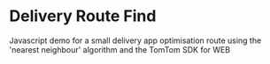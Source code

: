 # Delivery Route Find 
Javascript demo for a small delivery app optimisation route using the 'nearest neighbour' algorithm and the TomTom SDK for WEB
